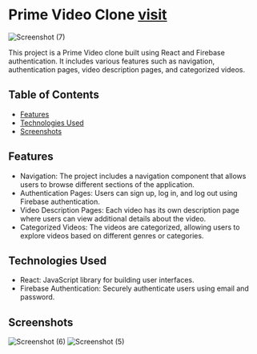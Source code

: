 # Prime Video Clone [visit](https://6474a9896d456f7eb511f9d5--magical-blini-91bf35.netlify.app/)
![Screenshot (7)](https://github.com/VishalKumar3107/PrimeVideoClone/assets/116445326/2614e908-c98a-4a02-8689-fcdbbe9d7753)

This project is a Prime Video clone built using React and Firebase authentication. It includes various features such as navigation, authentication pages, video description pages, and categorized videos.

## Table of Contents
- [Features](#features)
- [Technologies Used](#technologies-used)
- [Screenshots](#screenshots)

## Features
- Navigation: The project includes a navigation component that allows users to browse different sections of the application.
- Authentication Pages: Users can sign up, log in, and log out using Firebase authentication.
- Video Description Pages: Each video has its own description page where users can view additional details about the video.
- Categorized Videos: The videos are categorized, allowing users to explore videos based on different genres or categories.

## Technologies Used
- React: JavaScript library for building user interfaces.
- Firebase Authentication: Securely authenticate users using email and password.

## Screenshots
![Screenshot (6)](https://github.com/VishalKumar3107/PrimeVideoClone/assets/116445326/78399e08-5936-4618-89b4-9d50572d6291)
![Screenshot (5)](https://github.com/VishalKumar3107/PrimeVideoClone/assets/116445326/918c1fb0-12ce-46f8-b7e8-008a2039428e)
